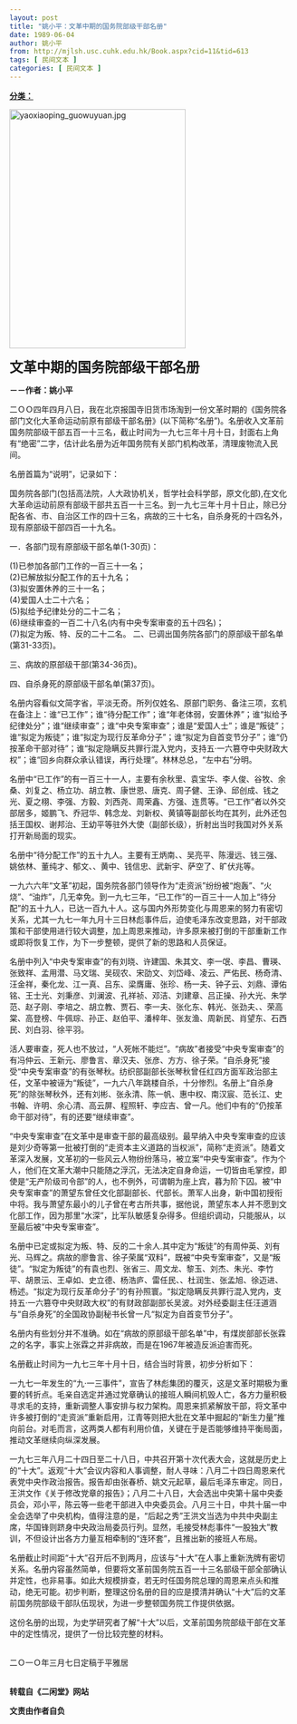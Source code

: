 ```yaml
---
layout: post
title: "姚小平：文革中期的国务院部级干部名册"
date: 1989-06-04
author: 姚小平
from: http://mjlsh.usc.cuhk.edu.hk/Book.aspx?cid=11&tid=613
tags: [ 民间文本 ]
categories: [ 民间文本 ]
---
```


<div style="margin: 15px 10px 10px 0px;">
 <div>
  <span id="ctl00_ContentPlaceHolder1_chapter1_SubjectLabel" style="font-weight:bold;text-decoration:underline;">
   分类：
  </span>
 </div>
 <p>
  <img align="top" alt="yaoxiaoping_guowuyuan.jpg" border="0" height="422" src="http://mjlsh.usc.cuhk.edu.hk/medias/contents/613/yaoxiaoping_guowuyuan.jpg" width="311"/>
 </p>
 <p>
  <strong>
   <font size="5">
    文革中期的国务院部级干部名册
   </font>
  </strong>
 </p>
 <p>
  <strong>
   －－作者：姚小平
  </strong>
 </p>
 <p>
  二ＯＯ四年四月八日，我在北京报国寺旧货市场淘到一份文革时期的《国务院各部门文化大革命运动前原有部级干部名册》(以下简称“名册”)。名册收入文革前国务院部级干部五百一十三名，截止时间为一九七三年十月十日，封面右上角有“绝密”二字，估计此名册为近年国务院有关部门机构改革，清理废物流入民间。
 </p>
 <p>
  名册首篇为“说明”，记录如下：
 </p>
 <p>
  国务院各部门(包括高法院，人大政协机关，哲学社会科学部，原文化部),在文化大革命运动前原有部级干部共五百一十三名。到一九七三年十月十日止，除已分配各省、市、自治区工作的四十三名，病故的三十七名，自杀身死的十四名外，现有原部级干部四百一十九名。
 </p>
 <p>
  一．各部门现有原部级干部名单(1-30页)：
 </p>
 <p>
  (1)已参加各部门工作的一百三十一名；
  <br/>
  (2)已解放拟分配工作的五十九名；
  <br/>
  (3)拟安置休养的三十一名；
  <br/>
  (4)爱国人士二十六名；
  <br/>
  (5)拟给予纪律处分的二十二名；
  <br/>
  (6)继续审查的一百二十八名(内有中央专案审查的五十四名)；
  <br/>
  (7)拟定为叛、特、反的二十二名。 二、已调出国务院各部门的原部级干部名单(第31-33页)。
 </p>
 <p>
  三、病故的原部级干部(第34-36页)。
 </p>
 <p>
  四、自杀身死的原部级干部名单(第37页)。
 </p>
 <p>
  名册内容看似文简字省，平淡无奇。所列仅姓名、原部门职务、备注三项，玄机在备注上：谁“已工作”；谁“待分配工作”；谁“年老体弱，安置休养”；谁“拟给予纪律处分”；谁“继续审查”；谁“中央专案审查”；谁是“爱国人士”；谁是“叛徒”；谁“拟定为叛徒”；谁“拟定为现行反革命分子”；谁“拟定为自首变节分子”；谁“仍按革命干部对待”；谁“拟定隐瞒反共罪行混入党内，支持五·一六篡夺中央财政大权”；谁“回乡向群众承认错误，再行处理”。林林总总，“左中右”分明。
 </p>
 <p>
  名册中“已工作”的有一百三十一人，主要有余秋里、袁宝华、李人俊、谷牧、余桑、刘复之、杨立功、胡立教、康世恩、唐克、周子健、王诤、邱创成、钱之光、夏之栩、李强、方毅、刘西尧、周荣鑫、方强、连贯等。“已工作”者以外交部居多，姬鹏飞、乔冠华、韩念龙、刘新权、黄镇等副部长均在其列，此外还包括王国权、谢邦治、王幼平等驻外大使（副部长级），折射出当时我国对外关系打开新局面的现实。
 </p>
 <p>
  名册中“待分配工作”的五十九人。主要有王炳南、、吴亮平、陈漫远、钱三强、姚依林、董纯才、郁文、、黄中、钱信忠、武新宇、萨空了、旷伏兆等。
 </p>
 <p>
  一九六六年“文革”初起，国务院各部门领导作为“走资派”纷纷被“炮轰”、“火烧”、“油炸”，几无幸免。到一九七三年，“已工作”的一百三十一人加上“待分配”的五十九人，已达一百九十人。这与国内外形势变化与周恩来的努力有密切关系，尤其一九七一年九月十三日林彪事件后，迫使毛泽东改变思路，对干部政策和干部使用进行较大调整，加上周恩来推动，许多原来被打倒的干部重新工作或即将恢复工作，为下一步整顿，提供了新的思路和人员保证。
 </p>
 <p>
  名册中列入“中央专案审查”的有刘晓、许建国、朱其文、李一氓、李昌、曹瑛、张致祥、孟用潜、马文瑞、吴砚农、宋劭文、刘岱峰、凌云、严佑民、杨奇清、汪金祥，秦化龙、江一真、吕东、梁膺庸、张珍、杨一夫、钟子云、刘鼎、谭佑铭、王士光、刘秉彦、刘澜波、孔祥祯、邓洁、刘建章、吕正操、孙大光、朱学范、赵子刚、李培之、胡立教、贾石、李一夫、张化东、韩光、张劲夫、、荣高棠、高登榜、牛佩琮、孙正、赵伯平、潘梓年、张友渔、周新民、肖望东、石西民、刘白羽、徐平羽。
 </p>
 <p>
  活人要审查，死人也不放过，“人死帐不能烂”。“病故”者接受“中央专案审查”的有冯仲云、王新元、廖鲁言、章汉夫、张彦、方方、徐子荣。“自杀身死”接受“中央专案审查”的有张琴秋。纺织部副部长张琴秋曾任红四方面军政治部主任，文革中被诬为“叛徒”，一九六八年跳楼自杀，十分惨烈。名册上“自杀身死”的除张琴秋外，还有刘彬、张永清、陈一帆、惠中权、南汉宸、范长江、史书翰、许明、余心清、高云屏、程照轩、李应吉、曾一凡。他们中有的“仍按革命干部对待”，有的还要“继续审查”。
 </p>
 <p>
  “中央专案审查”在文革中是审查干部的最高级别。最早纳入中央专案审查的应该是刘少奇等第一批被打倒的“走资本主义道路的当权派”，简称“走资派”。随着文革深入发展，文革初的一些风云人物纷纷落马，被立案“中央专案审查”。作为个人，他们在文革大潮中只能随之浮沉，无法决定自身命运，一切皆由毛掌控，即使是“无产阶级司令部”的人，也不例外，可谓朝为座上宾，暮为阶下囚。被“中央专案审查”的萧望东曾任文化部副部长、代部长。萧军人出身，新中国初授衔中将。我与萧望东最小的儿子曾在考古所共事，据他说，萧望东本人并不愿到文化部工作，因为那里“水深”，比军队敏感复杂得多。但组织调动，只能服从，以至最后被“中央专案审查”。
 </p>
 <p>
  名册中已定或拟定为叛、特、反的二十余人.其中定为“叛徒”的有周仲英、刘有光、马辉之。病故的廖鲁言、徐子荣属“双料”，既被“中央专案审查”，又是“叛徒”。“拟定为叛徒”的有袁也烈、张省三、周文龙、黎玉、刘杰、朱光、李竹平、胡景沄、王卓如、史立德、杨浩庐、雷任民、、杜润生、张孟旭、徐迈进、杨述。“拟定为现行反革命分子”的有孙照寰。“拟定隐瞒反共罪行混入党内，支持五·一六篡夺中央财政大权”的有财政部副部长吴波。对外经委副主任汪道涵与“自杀身死”的全国政协副秘书长曾一凡“拟定为自首变节分子”。
 </p>
 <p>
  名册内有些划分并不准确。如在“病故的原部级干部名单”中，有煤炭部部长张霖之的名字，事实上张霖之并非病故，而是在1967年被造反派迫害而死。
 </p>
 <p>
  名册截止时间为一九七三年十月十日，结合当时背景，初步分析如下：
 </p>
 <p>
  一九七一年发生的“九·一三事件”，宣告了林彪集团的覆灭，这是文革时期极为重要的转折点。毛亲自选定并通过党章确认的接班人瞬间机毁人亡，各方力量积极寻求毛的支持，重新调整人事安排与权力架构。周恩来抓紧解放干部，将文革中许多被打倒的“走资派”重新启用，江青等则把大批在文革中掘起的“新生力量”推向前台。对毛而言，这两类人都有利用价值，关键在于是否能够维持平衡局面，推动文革继续向纵深发展。
 </p>
 <p>
  一九七三年八月二十四日至二十八日，中共召开第十次代表大会，这就是历史上的“十大”。返观“十大”会议内容和人事调整，耐人寻味：八月二十四日周恩来代表党中央作政治报告。报告却由张春桥、姚文元起草，最后毛泽东审定。同日，王洪文作《关于修改党章的报告》；八月二十八日，大会选出中央第十届中央委员会，邓小平，陈云等一些老干部进入中央委员会。八月三十日，中共十届一中全会选举了中央机构，值得注意的是，“后起之秀”王洪文当选为中共中央副主席，华国锋则跻身中央政治局委员行列。显然，毛接受林彪事件“一股独大”教训，不但设计出各方力量互相牵制的“连环套”，且推出新的接班人布局。
 </p>
 <p>
  名册截止时间距“十大”召开后不到两月，应该与“十大”在人事上重新洗牌有密切关系。名册内容虽然简单，但要将文革前国务院五百一十三名部级干部全部确认并定性，也非易事。如此大规模排查，若无时任国务院总理的周恩来点头和推动，绝无可能。初步判断，整理这份名册的目的应是摸清并确认“十大”后的文革前国务院部级干部队伍现状，为进一步整顿国务院工作提供依据。
 </p>
 <p>
  这份名册的出现，为史学研究者了解“十大”以后，文革前国务院部级干部在文革中的定性情况，提供了一份比较完整的材料。
 </p>
 <p>
  <br/>
  二Ｏ一Ｏ年三月七日定稿于平雅居
 </p>
 <p>
  <br/>
  <strong>
   转载自《二闲堂》网站
  </strong>
 </p>
 <p>
  <strong>
   文责由作者自负
  </strong>
 </p>
</div>

